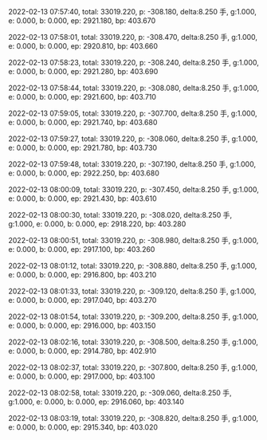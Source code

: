 2022-02-13 07:57:40, total: 33019.220, p: -308.180, delta:8.250 手, g:1.000, e: 0.000, b: 0.000, ep: 2921.180, bp: 403.670

2022-02-13 07:58:01, total: 33019.220, p: -308.470, delta:8.250 手, g:1.000, e: 0.000, b: 0.000, ep: 2920.810, bp: 403.660

2022-02-13 07:58:23, total: 33019.220, p: -308.240, delta:8.250 手, g:1.000, e: 0.000, b: 0.000, ep: 2921.280, bp: 403.690

2022-02-13 07:58:44, total: 33019.220, p: -308.080, delta:8.250 手, g:1.000, e: 0.000, b: 0.000, ep: 2921.600, bp: 403.710

2022-02-13 07:59:05, total: 33019.220, p: -307.700, delta:8.250 手, g:1.000, e: 0.000, b: 0.000, ep: 2921.740, bp: 403.680

2022-02-13 07:59:27, total: 33019.220, p: -308.060, delta:8.250 手, g:1.000, e: 0.000, b: 0.000, ep: 2921.780, bp: 403.730

2022-02-13 07:59:48, total: 33019.220, p: -307.190, delta:8.250 手, g:1.000, e: 0.000, b: 0.000, ep: 2922.250, bp: 403.680

2022-02-13 08:00:09, total: 33019.220, p: -307.450, delta:8.250 手, g:1.000, e: 0.000, b: 0.000, ep: 2921.430, bp: 403.610

2022-02-13 08:00:30, total: 33019.220, p: -308.020, delta:8.250 手, g:1.000, e: 0.000, b: 0.000, ep: 2918.220, bp: 403.280

2022-02-13 08:00:51, total: 33019.220, p: -308.980, delta:8.250 手, g:1.000, e: 0.000, b: 0.000, ep: 2917.100, bp: 403.260

2022-02-13 08:01:12, total: 33019.220, p: -308.880, delta:8.250 手, g:1.000, e: 0.000, b: 0.000, ep: 2916.800, bp: 403.210

2022-02-13 08:01:33, total: 33019.220, p: -309.120, delta:8.250 手, g:1.000, e: 0.000, b: 0.000, ep: 2917.040, bp: 403.270

2022-02-13 08:01:54, total: 33019.220, p: -309.200, delta:8.250 手, g:1.000, e: 0.000, b: 0.000, ep: 2916.000, bp: 403.150

2022-02-13 08:02:16, total: 33019.220, p: -308.500, delta:8.250 手, g:1.000, e: 0.000, b: 0.000, ep: 2914.780, bp: 402.910

2022-02-13 08:02:37, total: 33019.220, p: -307.800, delta:8.250 手, g:1.000, e: 0.000, b: 0.000, ep: 2917.000, bp: 403.100

2022-02-13 08:02:58, total: 33019.220, p: -309.060, delta:8.250 手, g:1.000, e: 0.000, b: 0.000, ep: 2916.060, bp: 403.140

2022-02-13 08:03:19, total: 33019.220, p: -308.820, delta:8.250 手, g:1.000, e: 0.000, b: 0.000, ep: 2915.340, bp: 403.020